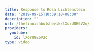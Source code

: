 ```yaml
---
title: Response to Rosa Lichtenstein
date: "2019-09-15T10:39:18+08:00"
description: ""
url: /thefinnishbolshevik/lXorU8E6V2o/
providers:
  youtube:
    id: lXorU8E6V2o
type: video
---
```


